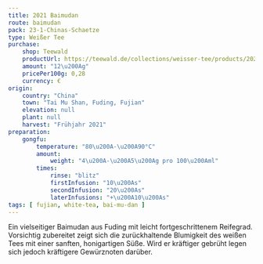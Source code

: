 ```yaml
---
title: 2021 Baimudan
route: baimudan
pack: 23-1-Chinas-Schaetze
type: Weißer Tee
purchase:
    shop: Teewald
    productUrl: https://teewald.de/collections/weisser-tee/products/2021-pai-mu-tan-teekuchen
    amount: "12\u200Ag"
    pricePer100g: 0,28
    currency: €
origin:
    country: "China" 
    town: "Tai Mu Shan, Fuding, Fujian"
    elevation: null
    plant: null
    harvest: "Frühjahr 2021"
preparation:
    gongfu:
        temperature: "80\u200A-\u200A90°C"
        amount:
            weight: "4\u200A-\u200A5\u200Ag pro 100\u200Aml"
        times:
            rinse: "blitz"
            firstInfusion: "10\u200As"
            secondInfusion: "20\u200As"
            laterInfusions: "+\u200A10\u200As"
tags: [ fujian, white-tea, bai-mu-dan ]
---
```

Ein vielseitiger Baimudan aus Fuding mit leicht fortgeschrittenem Reifegrad. Vorsichtig zubereitet zeigt sich die zurückhaltende Blumigkeit des weißen Tees mit einer sanften, honigartigen Süße. Wird er kräftiger gebrüht legen sich jedoch kräftigere Gewürznoten darüber.